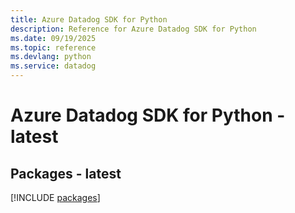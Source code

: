 ```yaml
---
title: Azure Datadog SDK for Python
description: Reference for Azure Datadog SDK for Python
ms.date: 09/19/2025
ms.topic: reference
ms.devlang: python
ms.service: datadog
---
```

# Azure Datadog SDK for Python - latest
## Packages - latest
[!INCLUDE [packages](datadog-index.md)]